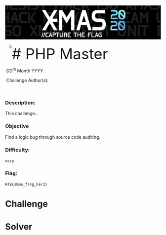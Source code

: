 ![](./../../../assets/images/banner_xmas.png)



<img src="CTF/X-MAS CTF 2020/assets/images/logo_hack3.png" style="margin-left: 20px; zoom: 60%;" align=left />    	<font size="20"># PHP Master</font>

​		DD<sup>th</sup> Month YYYY

​		Challenge Author(s): 

​		

 



### Description:

This challenge...

### Objective

Find a logic bug through source code auditing.

### Difficulty:

`easy`

### Flag:

`HTB{s0me_fl4g_her3}`



# Challenge



# Solver

```python

```
